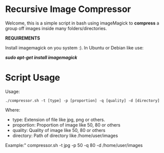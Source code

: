 # Recursive Image Compressor

Welcome, this is a simple script in bash using imageMagick to **compress** a group off images inside many folders/directories.  

**REQUIREMENTS**

Install imagemagick on you system :). In Ubuntu or Debian like use:

**_sudo apt-get install imagemagick_**


# Script Usage

Usage:

    ./compressor.sh -t [type] -p [proportion] -q [quality] -d [directory]

 Where:
 - type: Extension of file like jpg, png or others.
  - proportion: Proportion of image like 50, 80 or others
  - quality: Quality of image like 50, 80 or others
  - directory: Path of directory like /home/user/images

Example:"
    compressor.sh -t jpg -p 50 -q 80 -d /home/user/images

